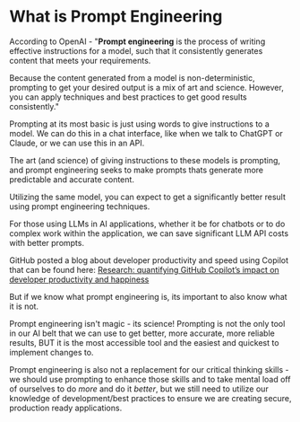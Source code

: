 # What is Prompt Engineering

According to OpenAI - "**Prompt engineering** is the process of writing effective instructions for a model, such that it consistently generates content that meets your requirements.

Because the content generated from a model is non-deterministic, prompting to get your desired output is a mix of art and science. However, you can apply techniques and best practices to get good results consistently."

Prompting at its most basic is just using words to give instructions to a model. We can do this in a chat interface, like when we talk to ChatGPT or Claude, or we can use this in an API.

The art (and science) of giving instructions to these models is prompting, and prompt engineering seeks to make prompts thats generate more predictable and accurate content.

Utilizing the same model, you can expect to get a significantly better result using prompt engineering techniques.

For those using LLMs in AI applications, whether it be for chatbots or to do complex work within the application, we can save significant LLM API costs with better prompts.

GitHub posted a blog about developer productivity and speed using Copilot that can be found here: [Research: quantifying GitHub Copilot’s impact on developer productivity and happiness](https://github.blog/news-insights/research/research-quantifying-github-copilots-impact-on-developer-productivity-and-happiness/)

But if we know what prompt engineering is, its important to also know what it is not.

Prompt engineering isn't magic - its science! Prompting is not the only tool in our AI belt that we can use to get better, more accurate, more reliable results, BUT it is the most accessible tool and the easiest and quickest to implement changes to.

Prompt engineering is also not a replacement for our critical thinking skills - we should use prompting to enhance those skills and to take mental load off of ourselves to do _more_ and do it _better_, but we still need to utilize our knowledge of development/best practices to ensure we are creating secure, production ready applications.
